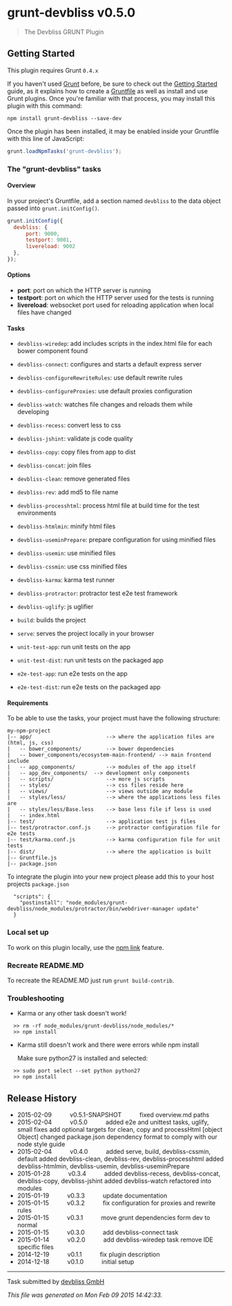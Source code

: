 # grunt-devbliss v0.5.0

> The Devbliss GRUNT Plugin



## Getting Started
This plugin requires Grunt `0.4.x`

If you haven't used [Grunt](http://gruntjs.com/) before, be sure to check out the [Getting Started](http://gruntjs.com/getting-started) guide, as it explains how to create a [Gruntfile](http://gruntjs.com/sample-gruntfile) as well as install and use Grunt plugins. Once you're familiar with that process, you may install this plugin with this command:

```shell
npm install grunt-devbliss --save-dev
```

Once the plugin has been installed, it may be enabled inside your Gruntfile with this line of JavaScript:

```js
grunt.loadNpmTasks('grunt-devbliss');
```

### The "grunt-devbliss" tasks

#### Overview
In your project's Gruntfile, add a section named `devbliss` to the data object passed into `grunt.initConfig()`.

```js
grunt.initConfig({
  devbliss: {
      port: 9000,
      testport: 9001,
      livereload: 9002
  },
});
```

#### Options

- **port**: port on which the HTTP server is running
- **testport**: port on which the HTTP server used for the tests is running
- **livereload**: websocket port used for reloading application when local files have changed

#### Tasks

- `devbliss-wiredep`: add includes scripts in the index.html file for each bower component found
- `devbliss-connect`: configures and starts a default express server
- `devbliss-configureRewriteRules`: use default rewrite rules
- `devbliss-configureProxies`: use default proxies configuration
- `devbliss-watch`: watches file changes and reloads them while developing
- `devbliss-recess`: convert less to css
- `devbliss-jshint`: validate js code quality
- `devbliss-copy`: copy files from app to dist
- `devbliss-concat`: join files
- `devbliss-clean`: remove generated files
- `devbliss-rev`: add md5 to file name
- `devbliss-processhtml`: process html file at build time for the test environments
- `devbliss-htmlmin`: minify html files
- `devbliss-useminPrepare`: prepare configuration for using minified files
- `devbliss-usemin`: use minified files
- `devbliss-cssmin`: use css minified files
- `devbliss-karma`: karma test runner
- `devbliss-protractor`: protractor test e2e test framework
- `devbliss-uglify`: js uglifier

- `build`: builds the project
- `serve`: serves the project locally in your browser

- `unit-test-app`: run unit tests on the app
- `unit-test-dist`: run unit tests on the packaged app
- `e2e-test-app`: run e2e tests on the app
- `e2e-test-dist`: run e2e tests on the packaged app

#### Requirements

To be able to use the tasks, your project must have the following structure:

```
my-npm-project
|-- app/                        --> where the application files are (html, js, css)
|   -- bower_components/        --> bower dependencies
|   -- bower_components/ecosystem-main-frontend/ --> main frontend include
|   -- app_components/          --> modules of the app itself
|   -- app_dev_components/  --> development only components
|   -- scripts/                 --> more js scripts
|   -- styles/                  --> css files reside here
|   -- views/                   --> views outside any module
|   -- styles/less/             --> where the applications less files are
|   -- styles/less/Base.less    --> base less file if less is used
|   -- index.html
|-- test/                       --> application test js files
|-- test/protractor.conf.js     --> protractor configuration file for e2e tests
|-- test/karma.conf.js          --> karma configuration file for unit tests
|-- dist/                       --> where the application is built
|-- Gruntfile.js
|-- package.json
```

To integrate the plugin into your new project please add this to your host projects `package.json`

```
  "scripts": {
    "postinstall": "node_modules/grunt-devbliss/node_modules/protractor/bin/webdriver-manager update"
  }
```

### Local set up

To work on this plugin locally, use the [npm link](https://docs.npmjs.com/cli/link) feature.

### Recreate README.MD

To recreate the README.MD just run `grunt build-contrib`.

### Troubleshooting

- Karma or any other task doesn't work!

```
  >> rm -rf node_modules/grunt-devbliss/node_modules/*
  >> npm install
```

- Karma still doesn't work and there were errors while npm install

  Make sure python27 is installed and selected:

```
  >> sudo port select --set python python27
  >> npm install
```




## Release History

 * 2015-02-09   v0.5.1-SNAPSHOT   fixed overview.md paths
 * 2015-02-04   v0.5.0   added e2e and unittest tasks, uglify, small fixes add optional targets for clean, copy and processHtml [object Object] changed package.json dependency format to comply with our node style guide
 * 2015-02-04   v0.4.0   added serve, build, devbliss-cssmin, default added devbliss-clean, devbliss-rev, devbliss-processhtml added devbliss-htmlmin, devbliss-usemin, devbliss-useminPrepare
 * 2015-01-28   v0.3.4   added devbliss-recess, devbliss-concat, devbliss-copy, devbliss-jshint added devbliss-watch refactored into modules
 * 2015-01-19   v0.3.3   update documentation
 * 2015-01-15   v0.3.2   fix configuration for proxies and rewrite rules
 * 2015-01-15   v0.3.1   move grunt dependencies form dev to normal
 * 2015-01-15   v0.3.0   add devbliss-connect task
 * 2015-01-14   v0.2.0   add devbliss-wiredep task remove IDE specific files
 * 2014-12-19   v0.1.1   fix plugin description
 * 2014-12-18   v0.1.0   initial setup

---

Task submitted by [ devbliss GmbH](https://www.devbliss.com/)

*This file was generated on Mon Feb 09 2015 14:42:33.*
